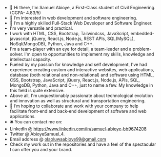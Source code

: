 - 👋 Hi there, I'm Samuel Abioye, a First-Class student of Civil Engineering. (CGPA- 4.83/5)
- 👀 I’m interested in web development and software engineering.
- 🌱 I’m a highly skilled Full-Stack Web Developer and Software Engineer.
- I'm very versatile and practical.
- I work with HTML, CSS, Bootstrap, Tailwindcss, JavaScript, embedded-javascript, jQuery, React.js, Node.js, REST APIs, SQL(MySQL), NoSql(MongoDB), Python, Java and C++.
- I'm a team-player with an eye for detail, a team-leader and a problem-solver. I'm open to opportunities to implement my skills, knowledge and intellectual capacity.
- Fueled by my passion for knowledge and self development, I've had experience creating custom and interactive websites, web applications, database (both relational and non-relational) and software using HTML, CSS, Bootstrap, JavaScript, jQuery, React.js, Node.js, APIs, SQL, MongoDB, Python, Java and C++, just to name a few. My knowledge in this field is quite extensive.
- Above all, I'm unquestionably passionate about technological evolution and innovation as well as structural and transportation engineering.
- 💞️ I’m hoping to collaborate and work with your company to help facilitate front-end and back-end development of software and web applications. 
- 🛎 You can contact me on:
-  LinkedIn @ https://www.linkedin.com/in/samuel-abioye-bb9674208 
-  Twitter @ AbioyeSamuel_4. 
-  Email address @ olaoluwaabioye99@gmail.com
-  Check my work out in the repositories and have a feel of the spectacular I can offer you and your brand.

